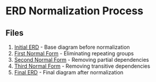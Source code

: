 # ERD Normalization Process

## Files

1. [Initial ERD](0_initial_erd.md) - Base diagram before normalization
2. [First Normal Form](1_first_normal.md) - Eliminating repeating groups
3. [Second Normal Form](2_second_normal.md) - Removing partial dependencies
4. [Third Normal Form](3_third_normal.md) - Removing transitive dependencies
5. [Final ERD](4_final_erd.md) - Final diagram after normalization
